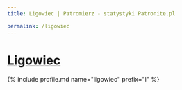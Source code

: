```yaml
---
title: Ligowiec | Patromierz - statystyki Patronite.pl

permalink: /ligowiec
---
```


# [Ligowiec](https://patronite.pl/ligowiec)

{% include profile.md name="ligowiec" prefix="l" %}
